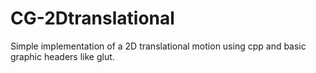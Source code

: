 CG-2Dtranslational
==================

Simple implementation of a 2D translational motion using cpp and basic graphic headers like glut. 
